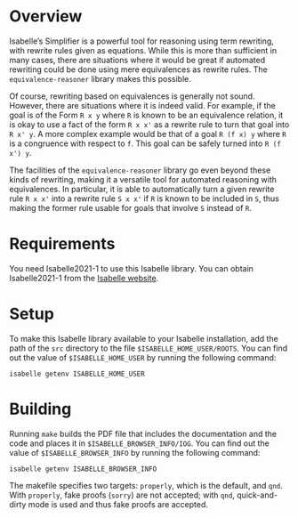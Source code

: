 Overview
========

Isabelle’s Simplifier is a powerful tool for reasoning using term
rewriting, with rewrite rules given as equations. While this is more
than sufficient in many cases, there are situations where it would be
great if automated rewriting could be done using mere equivalences as
rewrite rules. The `equivalence-reasoner` library makes this possible.

Of course, rewriting based on equivalences is generally not sound.
However, there are situations where it is indeed valid. For example, if
the goal is of the Form `R x y` where `R` is known to be an equivalence
relation, it is okay to use a fact of the form `R x x'` as a rewrite
rule to turn that goal into `R x' y`. A more complex example would be
that of a goal `R (f x) y` where `R` is a congruence with respect
to `f`. This goal can be safely turned into `R (f x') y`.

The facilities of the `equivalence-reasoner` library go even beyond
these kinds of rewriting, making it a versatile tool for automated
reasoning with equivalences. In particular, it is able to automatically
turn a given rewrite rule `R x x'` into a rewrite rule `S x x'` if `R`
is known to be included in `S`, thus making the former rule usable for
goals that involve `S` instead of `R`.


Requirements
============

You need Isabelle2021-1 to use this Isabelle library. You can obtain
Isabelle2021-1 from the [Isabelle website][isabelle].

[isabelle]:
    https://isabelle.in.tum.de/
    "Isabelle"


Setup
=====

To make this Isabelle library available to your Isabelle installation,
add the path of the `src` directory to the file
`$ISABELLE_HOME_USER/ROOTS`. You can find out the value of
`$ISABELLE_HOME_USER` by running the following command:

    isabelle getenv ISABELLE_HOME_USER


Building
========

Running `make` builds the PDF file that includes the documentation and
the code and places it in `$ISABELLE_BROWSER_INFO/IOG`. You can find out
the value of `$ISABELLE_BROWSER_INFO` by running the following command:

    isabelle getenv ISABELLE_BROWSER_INFO

The makefile specifies two targets: `properly`, which is the default,
and `qnd`. With `properly`, fake proofs (`sorry`) are not accepted; with
`qnd`, quick-and-dirty mode is used and thus fake proofs are accepted.
